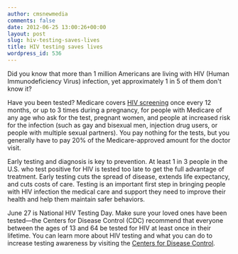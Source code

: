 ```yaml
---
author: cmsnewmedia
comments: false
date: 2012-06-25 13:00:26+00:00
layout: post
slug: hiv-testing-saves-lives
title: HIV testing saves lives
wordpress_id: 536
---
```


Did you know that more than 1 million Americans are living with HIV (Human Immunodeficiency Virus) infection, yet approximately 1 in 5 of them don't know it?

Have you been tested? Medicare covers [HIV screening](http://www.medicare.gov/navigation/manage-your-health/preventive-services/hiv-screening.aspx) once every 12 months, or up to 3 times during a pregnancy, for people with Medicare of any age who ask for the test, pregnant women, and people at increased risk for the infection (such as gay and bisexual men, injection drug users, or people with multiple sexual partners). You pay nothing for the tests, but you generally have to pay 20% of the Medicare-approved amount for the doctor visit.

Early testing and diagnosis is key to prevention. At least 1 in 3 people in the U.S. who test positive for HIV is tested too late to get the full advantage of treatment. Early testing cuts the spread of disease, extends life expectancy, and cuts costs of care. Testing is an important first step in bringing people with HIV infection the medical care and support they need to improve their health and help them maintain safer behaviors.

June 27 is National HIV Testing Day. Make sure your loved ones have been tested—the Centers for Disease Control (CDC) recommend that everyone between the ages of 13 and 64 be tested for HIV at least once in their lifetime. You can learn more about HIV testing and what you can do to increase testing awareness by visiting the [Centers for Disease Control](http://www.cdc.gov/Features/HIVtesting/).
